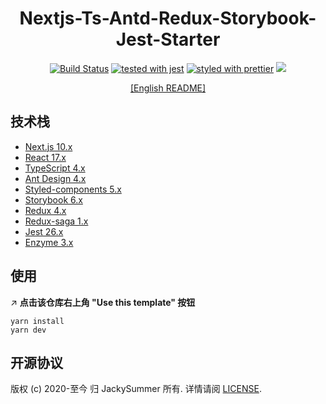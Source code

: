 <h1 align="center">
   Nextjs-Ts-Antd-Redux-Storybook-Jest-Starter
</h1>

<div align="center">

[![Build Status](https://travis-ci.com/Jacky-Summer/nextjs-ts-antd-redux-storybook-starter.svg?branch=master)](https://travis-ci.com/Jacky-Summer/nextjs-ts-antd-redux-storybook-starter) [![tested with jest](https://img.shields.io/badge/tested_with-jest-99424f.svg)](https://github.com/facebook/jest) [![styled with prettier](https://img.shields.io/badge/styled_with-prettier-ff69b4.svg)](https://github.com/prettier/prettier) ![](https://img.shields.io/github/license/Jacky-Summer/nextjs-ts-antd-redux-storybook-starter)

</div>

<div align="center">
  <a href="https://github.com/Jacky-Summer/nextjs-ts-antd-redux-storybook-starter/blob/master/README.md" target="_self">[English README]</a>
</div>

## 技术栈

- [Next.js 10.x](https://nextjs.org/)
- [React 17.x](https://reactjs.org/)
- [TypeScript 4.x](https://www.typescriptlang.org/)
- [Ant Design 4.x](https://ant.design/index-cn)
- [Styled-components 5.x](https://styled-components.com/)
- [Storybook 6.x](https://storybook.js.org/)
- [Redux 4.x](https://redux.js.org/)
- [Redux-saga 1.x](https://redux-saga.js.org/)
- [Jest 26.x](https://styled-components.com/)
- [Enzyme 3.x](https://enzymejs.github.io/enzyme/)

## 使用

↗️ **点击该仓库右上角 "Use this template" 按钮**

```
yarn install
yarn dev
```

## 开源协议

版权 (c) 2020-至今 归 JackySummer 所有. 详情请阅 [LICENSE](./LICENSE).
